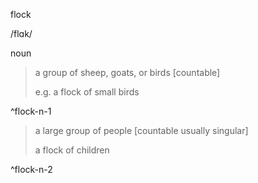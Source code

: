 flock

/flɑk/

noun

> a group of sheep, goats, or birds [countable]
> 
> e.g. a flock of small birds

^flock-n-1

> a large group of people [countable usually singular]
> 
> a flock of children

^flock-n-2